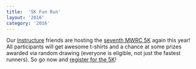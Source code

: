 ```yaml
---
title:  '5K Fun Run'
layout: '2016'
category: '2016'
---
```

Our [Instructure](/2016/sponsors#instructure) friends are hosting the [seventh MWRC 5K](/2016/5k) again this year! All participants will get awesome t-shirts and a chance at some prizes awarded via random drawing (everyone is eligible, not just the fastest runners). So go now and [register for the 5K](/2016/5k)!
